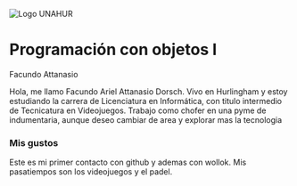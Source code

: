![Logo UNAHUR](./UNAHUR.png)

# Programación con objetos I
Facundo Attanasio

Hola, me llamo Facundo Ariel Attanasio Dorsch. Vivo en Hurlingham y estoy estudiando la carrera de Licenciatura en Informática, con titulo intermedio de Tecnicatura en Videojuegos.
Trabajo como chofer en una pyme de indumentaria, aunque deseo cambiar de area y explorar mas la tecnologia

### Mis gustos
Este es mi primer contacto con github y ademas con wollok. 
Mis pasatiempos son los videojuegos y el padel.

